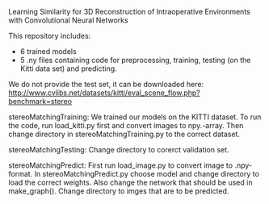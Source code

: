 Learning Similarity for 3D Reconstruction of Intraoperative Environments with Convolutional Neural Networks

This repository includes:
- 6 trained models
- 5 .ny files containing code for preprocessing, training, testing (on the Kitti data set) and predicting. 

We do not provide the test set, it can be downloaded here:
http://www.cvlibs.net/datasets/kitti/eval_scene_flow.php?benchmark=stereo

stereoMatchingTraining:
We trained our models on the KITTI dataset. To run the code, run load_kitti.py first and convert images to npy.-array. Then change directory in stereoMatchingTraining.py to the correct dataset. 

stereoMatchingTesting:
Change directory to corerct validation set.

stereoMatchingPredict:
First run load_image.py to convert image to .npy-format. In stereoMatchingPredict.py choose model and change directory to load the correct weights. Also change the network that should be used in make_graph(). Change directory to imges that are to be predicted. 

